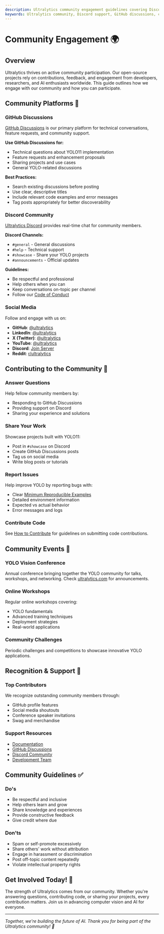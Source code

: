 ```yaml
---
description: Ultralytics community engagement guidelines covering Discord support, GitHub discussions, social media presence, and community building initiatives.
keywords: Ultralytics community, Discord support, GitHub discussions, community engagement, open source community, AI community
---
```


# Community Engagement 🌍

## Overview

Ultralytics thrives on active community participation. Our open-source projects rely on contributions, feedback, and engagement from developers, researchers, and AI enthusiasts worldwide. This guide outlines how we engage with our community and how you can participate.

## Community Platforms 💬

### GitHub Discussions

[GitHub Discussions](https://github.com/ultralytics/ultralytics/discussions) is our primary platform for technical conversations, feature requests, and community support.

**Use GitHub Discussions for:**

- Technical questions about YOLO11 implementation
- Feature requests and enhancement proposals
- Sharing projects and use cases
- General YOLO-related discussions

**Best Practices:**

- Search existing discussions before posting
- Use clear, descriptive titles
- Include relevant code examples and error messages
- Tag posts appropriately for better discoverability

### Discord Community

[Ultralytics Discord](https://discord.com/invite/ultralytics) provides real-time chat for community members.

**Discord Channels:**

- `#general` - General discussions
- `#help` - Technical support
- `#showcase` - Share your YOLO projects
- `#announcements` - Official updates

**Guidelines:**

- Be respectful and professional
- Help others when you can
- Keep conversations on-topic per channel
- Follow our [Code of Conduct](https://docs.ultralytics.com/help/code-of-conduct/)

### Social Media

Follow and engage with us on:

- **GitHub**: [@ultralytics](https://github.com/ultralytics)
- **LinkedIn**: [@ultralytics](https://www.linkedin.com/company/ultralytics/)
- **X (Twitter)**: [@ultralytics](https://x.com/ultralytics)
- **YouTube**: [@ultralytics](https://youtube.com/ultralytics)
- **Discord**: [Join Server](https://discord.com/invite/ultralytics)
- **Reddit**: [r/ultralytics](https://reddit.com/r/ultralytics)

## Contributing to the Community 🤝

### Answer Questions

Help fellow community members by:

- Responding to GitHub Discussions
- Providing support on Discord
- Sharing your experience and solutions

### Share Your Work

Showcase projects built with YOLO11:

- Post in `#showcase` on Discord
- Create GitHub Discussions posts
- Tag us on social media
- Write blog posts or tutorials

### Report Issues

Help improve YOLO by reporting bugs with:

- Clear [Minimum Reproducible Examples](https://docs.ultralytics.com/help/minimum-reproducible-example/)
- Detailed environment information
- Expected vs actual behavior
- Error messages and logs

### Contribute Code

See [How to Contribute](how-to-contribute.md) for guidelines on submitting code contributions.

## Community Events 🎉

### YOLO Vision Conference

Annual conference bringing together the YOLO community for talks, workshops, and networking. Check [ultralytics.com](https://www.ultralytics.com/) for announcements.

### Online Workshops

Regular online workshops covering:

- YOLO fundamentals
- Advanced training techniques
- Deployment strategies
- Real-world applications

### Community Challenges

Periodic challenges and competitions to showcase innovative YOLO applications.

## Recognition & Support 🌟

### Top Contributors

We recognize outstanding community members through:

- GitHub profile features
- Social media shoutouts
- Conference speaker invitations
- Swag and merchandise

### Support Resources

- [Documentation](https://docs.ultralytics.com/)
- [GitHub Discussions](https://github.com/ultralytics/ultralytics/discussions)
- [Discord Community](https://discord.com/invite/ultralytics)
- [Development Team](how-to-contribute.md#our-development-team)

## Community Guidelines ✅

### Do's

- Be respectful and inclusive
- Help others learn and grow
- Share knowledge and experiences
- Provide constructive feedback
- Give credit where due

### Don'ts

- Spam or self-promote excessively
- Share others' work without attribution
- Engage in harassment or discrimination
- Post off-topic content repeatedly
- Violate intellectual property rights

## Get Involved Today! 🚀

The strength of Ultralytics comes from our community. Whether you're answering questions, contributing code, or sharing your projects, every contribution matters. Join us in advancing computer vision and AI for everyone.

---

_Together, we're building the future of AI. Thank you for being part of the Ultralytics community! 🎯_
